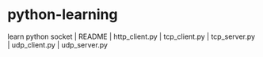 # python-learning
learn python
socket
	|	README
	|	http_client.py
	|	tcp_client.py
	|	tcp_server.py
	|	udp_client.py
	|	udp_server.py